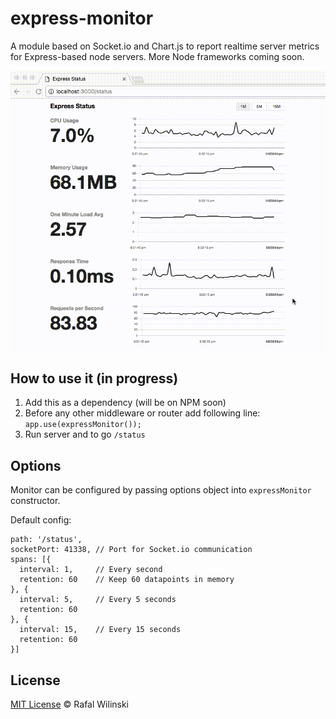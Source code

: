 # express-monitor
A module based on Socket.io and Chart.js to report realtime server metrics for Express-based node servers. More Node frameworks coming soon.

![Monitoring Page](/out.gif?raw=true "Monitoring Page")

## How to use it (in progress)
1. Add this as a dependency (will be on NPM soon)
2. Before any other middleware or router add following line: 
`app.use(expressMonitor());`
3. Run server and to go `/status`

## Options

Monitor can be configured by passing options object into `expressMonitor` constructor.
 
Default config:
```
path: '/status',
socketPort: 41338, // Port for Socket.io communication
spans: [{
  interval: 1,     // Every second
  retention: 60    // Keep 60 datapoints in memory
}, {
  interval: 5,     // Every 5 seconds
  retention: 60
}, {
  interval: 15,    // Every 15 seconds
  retention: 60
}]

```

## License

[MIT License](https://opensource.org/licenses/MIT) © Rafal Wilinski